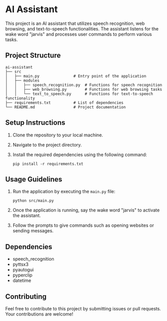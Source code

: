 # AI Assistant

This project is an AI assistant that utilizes speech recognition, web browsing, and text-to-speech functionalities. The assistant listens for the wake word "jarvis" and processes user commands to perform various tasks.

## Project Structure

```
ai-assistant
├── src
│   ├── main.py               # Entry point of the application
│   ├── modules
│   │   ├── speech_recognition.py  # Functions for speech recognition
│   │   ├── web_browsing.py        # Functions for web browsing tasks
│   │   └── text_to_speech.py      # Functions for text-to-speech functionality
├── requirements.txt          # List of dependencies
└── README.md                 # Project documentation
```

## Setup Instructions

1. Clone the repository to your local machine.
2. Navigate to the project directory.
3. Install the required dependencies using the following command:

   ```
   pip install -r requirements.txt
   ```

## Usage Guidelines

1. Run the application by executing the `main.py` file:

   ```
   python src/main.py
   ```

2. Once the application is running, say the wake word "jarvis" to activate the assistant.
3. Follow the prompts to give commands such as opening websites or sending messages.

## Dependencies

- speech_recognition
- pyttsx3
- pyautogui
- pyperclip
- datetime

## Contributing

Feel free to contribute to this project by submitting issues or pull requests. Your contributions are welcome!